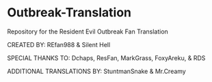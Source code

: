 # Outbreak-Translation
Repository for the Resident Evil Outbreak Fan Translation

CREATED BY: REfan988 & Silent Hell

SPECIAL THANKS TO: Dchaps, ResFan, MarkGrass, FoxyAreku, & RDS

ADDITIONAL TRANSLATIONS BY: StuntmanSnake & Mr.Creamy
